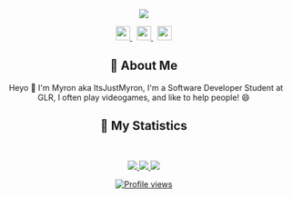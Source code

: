 <div align = "center">

<p align="center">
    <a href="https://www.itsjustmyron.nl/">
        <img src="./assets/banner2.png" />
    </a>
</p>
<p align="center">
    <a href="https://www.itsjustmyron.nl/">
        <img src="./assets/icons/header/website.svg" width="25px" />
    </a>
    &nbsp;
    <a href="https://github.com/ItsJustMyron/">
        <img src="./assets/icons/header/github.svg" width="25px" />
    </a>
    &nbsp;
    <a href="https://twitter.com/MyronQuis/">
        <img src="./assets/icons/header/twitter.svg" width="25px" />
    </a>
</p>



## :bust_in_silhouette: About Me
&nbsp;
Heyo 👋 I'm Myron aka ItsJustMyron, I'm a Software Developer Student at GLR, I often play videogames, and like to help people! 😄

## 🔖 My Statistics
&nbsp;
<p align="center">
    <a href="https://github.com/ItsJustMyron/">
        <img src="https://github-readme-stats.vercel.app/api?username=itsjustmyron&show_icons=true&count_private=true&include_all_commits=true&line_height=21&cache_seconds=1800&theme=algolia" />
    </a>
    <a href="https://github.com/ItsJustMyron/">
        <img src="https://github-readme-stats.vercel.app/api/top-langs/?username=ItsJustMyron&layout=compact&count_private=true&langs_count=8&card_width=445&bg_color=0d1117&title_color=ffffff&text_color=ffffff&icon_color=db1cff&hide_border=true/" />
    </a>
    <a href="https://github.com/ItsJustMyron/">
        <img src="https://github-readme-streak-stats.herokuapp.com?user=ItsJustMyron&hide_border=true&background=0D1117&currStreakLabel=FFFFFF&sideLabels=FFFFFF&currStreakNum=FFFFFF&dates=FFFFFF&sideNums=FFFFFF&fire=db1cff&ring=db1cff&stroke=FFFFFFFF)](https://git.io/streak-stats" />
</p>
    
![Profile views](https://komarev.com/ghpvc/?username=itsjustmyron&color=brightgreen)
    
</div>
